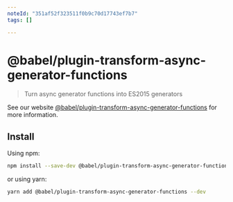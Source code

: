 ```yaml
---
noteId: "351af52f323511f0b9c70d17743ef7b7"
tags: []

---
```


# @babel/plugin-transform-async-generator-functions

> Turn async generator functions into ES2015 generators

See our website [@babel/plugin-transform-async-generator-functions](https://babeljs.io/docs/babel-plugin-transform-async-generator-functions) for more information.

## Install

Using npm:

```sh
npm install --save-dev @babel/plugin-transform-async-generator-functions
```

or using yarn:

```sh
yarn add @babel/plugin-transform-async-generator-functions --dev
```
